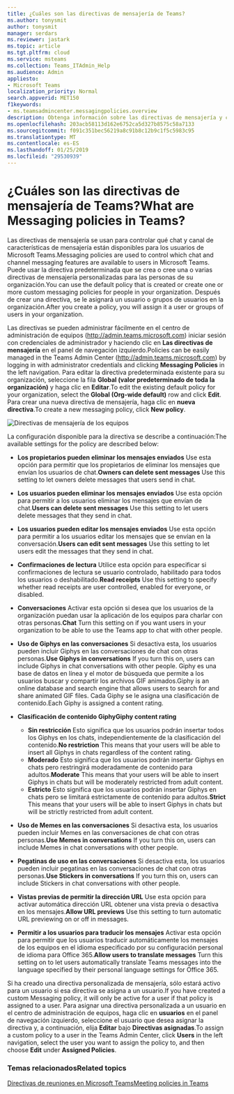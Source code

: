 ```yaml
---
title: ¿Cuáles son las directivas de mensajería de Teams?
ms.author: tonysmit
author: tonysmit
manager: serdars
ms.reviewer: jastark
ms.topic: article
ms.tgt.pltfrm: cloud
ms.service: msteams
ms.collection: Teams_ITAdmin_Help
ms.audience: Admin
appliesto:
- Microsoft Teams
localization_priority: Normal
search.appverid: MET150
f1keywords:
- ms.teamsadmincenter.messagingpolicies.overview
description: Obtenga información sobre las directivas de mensajería y cómo se pueden usar para controlar el chat de mensajería en los equipos.
ms.openlocfilehash: 203acb58113d162e6752ca5d327b8575c58a7133
ms.sourcegitcommit: f091c351bec56219a8c91b8c12b9c1f5c5983c95
ms.translationtype: MT
ms.contentlocale: es-ES
ms.lasthandoff: 01/25/2019
ms.locfileid: "29530939"
---
```

# <a name="what-are-messaging-policies-in-teams"></a><span data-ttu-id="3b28b-103">¿Cuáles son las directivas de mensajería de Teams?</span><span class="sxs-lookup"><span data-stu-id="3b28b-103">What are Messaging policies in Teams?</span></span>

<span data-ttu-id="3b28b-104">Las directivas de mensajería se usan para controlar qué chat y canal de características de mensajería están disponibles para los usuarios de Microsoft Teams.</span><span class="sxs-lookup"><span data-stu-id="3b28b-104">Messaging policies are used to control which chat and channel messaging features are available to users in Microsoft Teams.</span></span> <span data-ttu-id="3b28b-105">Puede usar la directiva predeterminada que se crea o cree una o varias directivas de mensajería personalizadas para las personas de su organización.</span><span class="sxs-lookup"><span data-stu-id="3b28b-105">You can use the default policy that is created or create one or more custom messaging policies for people in your organization.</span></span> <span data-ttu-id="3b28b-106">Después de crear una directiva, se le asignará un usuario o grupos de usuarios en la organización.</span><span class="sxs-lookup"><span data-stu-id="3b28b-106">After you create a policy, you will assign it a user or groups of users in your organization.</span></span>

<span data-ttu-id="3b28b-107">Las directivas se pueden administrar fácilmente en el centro de administración de equipos (http://admin.teams.microsoft.com) iniciar sesión con credenciales de administrador y haciendo clic en **Las directivas de mensajería** en el panel de navegación izquierdo.</span><span class="sxs-lookup"><span data-stu-id="3b28b-107">Policies can be easily managed in the Teams Admin Center (http://admin.teams.microsoft.com) by logging in with administrator credentials and clicking **Messaging Policies** in the left navigation.</span></span> <span data-ttu-id="3b28b-108">Para editar la directiva predeterminada existente para su organización, seleccione la fila **Global (valor predeterminado de toda la organización)** y haga clic en **Editar**.</span><span class="sxs-lookup"><span data-stu-id="3b28b-108">To edit the existing default policy for your organization, select the **Global (Org-wide default)** row and click **Edit**.</span></span> <span data-ttu-id="3b28b-109">Para crear una nueva directiva de mensajería, haga clic en **nueva directiva**.</span><span class="sxs-lookup"><span data-stu-id="3b28b-109">To create a new messaging policy, click **New policy**.</span></span>

![Directivas de mensajería de los equipos](media/messaging-policies.png)

<span data-ttu-id="3b28b-111">La configuración disponible para la directiva se describe a continuación:</span><span class="sxs-lookup"><span data-stu-id="3b28b-111">The available settings for the policy are described below:</span></span> 

- <span data-ttu-id="3b28b-112">**Los propietarios pueden eliminar los mensajes enviados**  Use esta opción para permitir que los propietarios de eliminar los mensajes que envían los usuarios de chat.</span><span class="sxs-lookup"><span data-stu-id="3b28b-112">**Owners can delete sent messages**  Use this setting to let owners delete messages that users send in chat.</span></span>
- <span data-ttu-id="3b28b-113">**Los usuarios pueden eliminar los mensajes enviados** Use esta opción para permitir a los usuarios eliminar los mensajes que envían de chat.</span><span class="sxs-lookup"><span data-stu-id="3b28b-113">**Users can delete sent messages** Use this setting to let users delete messages that they send in chat.</span></span>
- <span data-ttu-id="3b28b-114">**Los usuarios pueden editar los mensajes enviados** Use esta opción para permitir a los usuarios editar los mensajes que se envían en la conversación.</span><span class="sxs-lookup"><span data-stu-id="3b28b-114">**Users can edit sent messages** Use this setting to let users edit the messages that they send in chat.</span></span>
- <span data-ttu-id="3b28b-115">**Confirmaciones de lectura** Utilice esta opción para especificar si confirmaciones de lectura se usuario controlado, habilitado para todos los usuarios o deshabilitado.</span><span class="sxs-lookup"><span data-stu-id="3b28b-115">**Read receipts** Use this setting to specify whether read receipts are user controlled, enabled for everyone, or disabled.</span></span>
<span data-ttu-id="3b28b-116"><a name="bkchat"> </a></span><span class="sxs-lookup"><span data-stu-id="3b28b-116"></span></span>

- <span data-ttu-id="3b28b-117">**Conversaciones**  Activar esta opción si desea que los usuarios de la organización puedan usar la aplicación de los equipos para charlar con otras personas.</span><span class="sxs-lookup"><span data-stu-id="3b28b-117">**Chat**  Turn this setting on if you want users in your organization to be able to use the Teams app to chat with other people.</span></span>
- <span data-ttu-id="3b28b-118">**Uso de Giphys en las conversaciones**  Si desactiva esta, los usuarios pueden incluir Giphys en las conversaciones de chat con otras personas.</span><span class="sxs-lookup"><span data-stu-id="3b28b-118">**Use Giphys in conversations**  If you turn this on, users can include Giphys in chat conversations with other people.</span></span> <span data-ttu-id="3b28b-119">Giphy es una base de datos en línea y el motor de búsqueda que permite a los usuarios buscar y compartir los archivos GIF animados.</span><span class="sxs-lookup"><span data-stu-id="3b28b-119">Giphy is an online database and search engine that allows users to search for and share animated GIF files.</span></span> <span data-ttu-id="3b28b-120">Cada Giphy se le asigna una clasificación de contenido.</span><span class="sxs-lookup"><span data-stu-id="3b28b-120">Each Giphy is assigned a content rating.</span></span>
- <span data-ttu-id="3b28b-121">**Clasificación de contenido Giphy**</span><span class="sxs-lookup"><span data-stu-id="3b28b-121">**Giphy content rating**</span></span> 
    - <span data-ttu-id="3b28b-122">**Sin restricción** Esto significa que los usuarios podrán insertar todos los Giphys en los chats, independientemente de la clasificación del contenido.</span><span class="sxs-lookup"><span data-stu-id="3b28b-122">**No restriction** This means that your users will be able to insert all Giphys in chats regardless of the content rating.</span></span>
    - <span data-ttu-id="3b28b-123">**Moderado**  Esto significa que los usuarios podrán insertar Giphys en chats pero restringirá moderadamente de contenido para adultos.</span><span class="sxs-lookup"><span data-stu-id="3b28b-123">**Moderate**  This means that your users will be able to insert Giphys in chats but will be moderately restricted from adult content.</span></span>
    - <span data-ttu-id="3b28b-124">**Estricto**  Esto significa que los usuarios podrán insertar Giphys en chats pero se limitará estrictamente de contenido para adultos.</span><span class="sxs-lookup"><span data-stu-id="3b28b-124">**Strict**  This means that your users will be able to insert Giphys in chats but will be strictly restricted from adult content.</span></span>
- <span data-ttu-id="3b28b-125">**Uso de Memes en las conversaciones** Si desactiva esta, los usuarios pueden incluir Memes en las conversaciones de chat con otras personas.</span><span class="sxs-lookup"><span data-stu-id="3b28b-125">**Use Memes in conversations** If you turn this on, users can include Memes in chat conversations with other people.</span></span> 
- <span data-ttu-id="3b28b-126">**Pegatinas de uso en las conversaciones** Si desactiva esta, los usuarios pueden incluir pegatinas en las conversaciones de chat con otras personas.</span><span class="sxs-lookup"><span data-stu-id="3b28b-126">**Use Stickers in conversations** If you turn this on, users can include Stickers in chat conversations with other people.</span></span>
- <span data-ttu-id="3b28b-127">**Vistas previas de permitir la dirección URL** Use esta opción para activar automática dirección URL obtener una vista previa o desactiva en los mensajes.</span><span class="sxs-lookup"><span data-stu-id="3b28b-127">**Allow URL previews** Use this setting to turn automatic URL previewing on or off in messages.</span></span>
- <span data-ttu-id="3b28b-128">**Permitir a los usuarios para traducir los mensajes** Activar esta opción para permitir que los usuarios traducir automáticamente los mensajes de los equipos en el idioma especificado por su configuración personal de idioma para Office 365.</span><span class="sxs-lookup"><span data-stu-id="3b28b-128">**Allow users to translate messages** Turn this setting on to let users automatically translate Teams messages into the language specified by their personal language settings for Office 365.</span></span>

<span data-ttu-id="3b28b-129">Si ha creado una directiva personalizada de mensajería, sólo estará activo para un usuario si esa directiva se asigna a un usuario.</span><span class="sxs-lookup"><span data-stu-id="3b28b-129">If you have created a custom Messaging policy, it will only be active for a user if that policy is assigned to a user.</span></span>  <span data-ttu-id="3b28b-130">Para asignar una directiva personalizada a un usuario en el centro de administración de equipos, haga clic en **usuarios** en el panel de navegación izquierdo, seleccione el usuario que desea asignar la directiva y, a continuación, elija **Editar** bajo **Directivas asignadas**.</span><span class="sxs-lookup"><span data-stu-id="3b28b-130">To assign a custom policy to a user in the Teams Admin Center, click **Users** in the left navigation, select the user you want to assign the policy to, and then choose **Edit** under **Assigned Policies**.</span></span>

### <a name="related-topics"></a><span data-ttu-id="3b28b-131">Temas relacionados</span><span class="sxs-lookup"><span data-stu-id="3b28b-131">Related topics</span></span>
[<span data-ttu-id="3b28b-132">Directivas de reuniones en Microsoft Teams</span><span class="sxs-lookup"><span data-stu-id="3b28b-132">Meeting policies in Teams</span></span>](meeting-policies-in-teams.md)